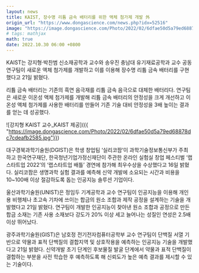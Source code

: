 ```yaml
---
layout: news
title: KAIST, 장수명 리튬 금속 배터리를 위한 액체 첨가제 개발 外
origin_url: "https://www.dongascience.com/news.php?idx=52516"
image: "https://image.dongascience.com/Photo/2022/02/6dfae50d5a79ed68878dc7cdeafb2585.jpg"
# tags: mathjax
math: true
date: 2022.10.30 06:00 +0800
---
```

KAIST는 강지형·박찬범 신소재공학과 교수와 송우진 충남대 유기재료공학과 교수 공동연구팀이 새로운 액체 첨가제를 개발하고 이를 이용해 장수명 리튬 금속 배터리를 구현했다고 21일 밝혔다.

리튬 금속 배터리는 기존의 흑연 음극재를 리튬 금속 음극으로 대체한 배터리다. 연구팀은 새로운 이온성 액체 첨가제를 개발해 리튬 금속 배터리의 안정성을 크게 개선하고 이온성 액체 첨가제를 사용한 배터리를 만들어 기존 기술 대비 안정성을 3배 높이는 결과를 얻는 데 성공했다.

![강지형 KAIST 교수_KAIST 제공]({{ "https://image.dongascience.com/Photo/2022/02/6dfae50d5a79ed68878dc7cdeafb2585.jpg"}})

대구경북과학기술원(DGIST)은 학생 창업팀 ‘실리코팜’이 과학기술정보통신부가 주최하고 한국연구재단, 한국청년기업가정신재단이 주관한 온라인 실험실 창업 페스티벌 ‘랩 스타트업 2022’의 ‘랩스타트업 배틀’ 경연에 참가해 최우수상을 수상했다고 16일 밝혔다. 실리코팜은 생명과학 실험 결과를 예측해 신약 개발에 소요되는 시간과 비용을 10~100배 이상 절감하도록 돕는 인공지능 솔루션 기업이다. 

울산과학기술원(UNIST)은 정임두 기계공학과 교수 연구팀이 인공지능을 이용해 개인용 비행체나 초고속 기차에 쓰이는 합금의 원소 조합과 제작 공정을 설계하는 기술을 개발했다고 21일 밝혔다. 연구팀이 개발한 인공지능이 찾아낸 원소 조합과 공정으로 만든 합금 소재는 기존 사용 소재보다 강도가 20% 이상 세고 늘어나는 성질인 연성은 2.5배 이상 뛰어났다. 

광주과학기술원(GIST)은 남호정 전기전자컴퓨터공학부 교수 연구팀이 단백질 서열 기반으로 약물과 표적 단백질의 결합지역 및 상호작용을 예측하는 인공지능 기술을 개발했다고 21일 밝혔다. 신약개발 초기 단계인 후보물질 발굴 단계에서 약물과 표적 단백질이 결합하는 부분을 사전 학습한 후 예측하도록 해 신뢰도가 높은 예측 결과를 제시할 수 있는 기술이다. 